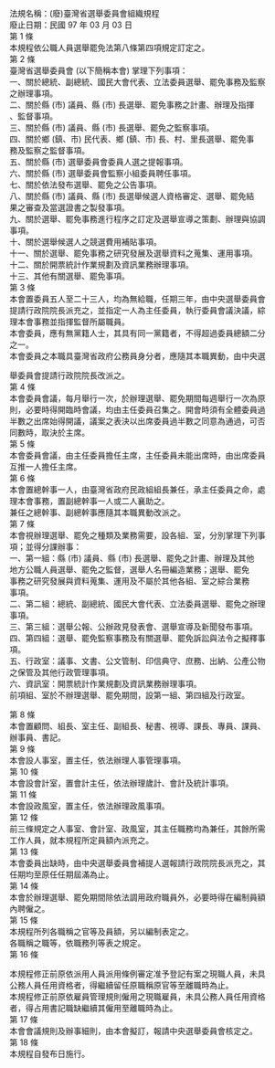法規名稱：(廢)臺灣省選舉委員會組織規程  
廢止日期：民國 97 年 03 月 03 日  
第 1 條  
本規程依公職人員選舉罷免法第八條第四項規定訂定之。  
第 2 條  
臺灣省選舉委員會 (以下簡稱本會) 掌理下列事項：  
一、關於總統、副總統、國民大會代表、立法委員選舉、罷免事務及監察  
之辦理事項。  
二、關於縣 (市) 議員、縣 (市) 長選舉、罷免事務之計畫、辦理及指揮  
、監督事項。  
三、關於縣 (市) 議員、縣 (市) 長選舉、罷免之監察事項。  
四、關於鄉 (鎮、市) 民代表、鄉 (鎮、市) 長、村、里長選舉、罷免事  
務及監察之監督事項。  
五、關於縣 (市) 選舉委員會委員人選之提報事項。  
六、關於縣 (市) 選舉委員會監察小組委員聘任事項。  
七、關於依法發布選舉、罷免之公告事項。  
八、關於縣 (市) 議員、縣 (市) 長選舉候選人資格審定、選舉、罷免結  
果之審查及當選證書之製發事項。  
九、關於選舉、罷免事務進行程序之訂定及選舉宣導之策劃、辦理與協調  
事項。  
十、關於選舉候選人之競選費用補貼事項。  
十一、關於選舉、罷免事務之研究發展及選舉資料之蒐集、運用事項。  
十二、關於開票統計作業規劃及資訊業務辦理事項。  
十三、其他有關選舉、罷免事項。  
第 3 條  
本會置委員五人至二十三人，均為無給職，任期三年，由中央選舉委員會  
提請行政院院長派充之，並指定一人為主任委員，執行委員會議決議，綜  
理本會事務並指揮監督所屬職員。  
本會委員，應有無黨籍人士，其具有同一黨籍者，不得超過委員總額二分  
之一。  
本會委員之本職具臺灣省政府公務員身分者，應隨其本職異動，由中央選  


舉委員會提請行政院院長改派之。  
第 4 條  
本會委員會議，每月舉行一次，於辦理選舉、罷免期間每週舉行一次為原  
則，必要時得開臨時會議，均由主任委員召集之。開會時須有全體委員過  
半數之出席始得開議，議案之表決以出席委員過半數之同意為通過，可否  
同數時，取決於主席。  
第 5 條  
本會委員會議，由主任委員擔任主席，主任委員未能出席時，由出席委員  
互推一人擔任主席。  
第 6 條  
本會置總幹事一人，由臺灣省政府民政組組長兼任，承主任委員之命，處  
理本會事務，置副總幹事一人或二人襄助之。  
兼任之總幹事、副總幹事應隨其本職異動改派之。  
第 7 條  
本會視辦理選舉、罷免之種類及業務需要，設各組、室，分別掌理下列事  
項；並得分課辦事：  
一、第一組：縣 (市) 議員、縣 (市) 長選舉、罷免之計畫、辦理及其他  
地方公職人員選舉、罷免之監督，選舉人名冊編造業務；選舉、罷免  
事務之研究發展與資料蒐集、運用及不屬於其他各組、室之綜合業務  
事項。  
二、第二組：總統、副總統、國民大會代表、立法委員選舉、罷免之辦理  
事項。  
三、第三組：選舉公報、公辦政見發表會、選舉宣導及新聞發布事項。  
四、第四組：選舉、罷免監察事務及有關選舉、罷免訴訟與法令之擬釋事  
項。  
五、行政室：議事、文書、公文管制、印信典守、庶務、出納、公產公物  
之保管及其他行政管理事項。  
六、資訊室：開票統計作業規劃及資訊業務辦理事項。  
前項組、室於不辦理選舉、罷免期間，設第一組、第四組及行政室。  


第 8 條  
本會置顧問、組長、室主任、副組長、秘書、視導、課長、專員、課員、  
辦事員、書記。  
第 9 條  
本會設人事室，置主任，依法辦理人事管理事項。  
第 10 條  
本會設會計室，置會計主任，依法辦理歲計、會計及統計事項。  
第 11 條  
本會設政風室，置主任，依法辦理政風事項。  
第 12 條  
前三條規定之人事室、會計室、政風室，其主任職務均為兼任，其餘所需  
工作人員，就本規程所定員額內派充之。  
第 13 條  
本會委員出缺時，由中央選舉委員會補提人選報請行政院院長派充之，其  
任期均至原任任期屆滿為止。  
第 14 條  
本會於辦理選舉、罷免期間除依法調用政府職員外，必要時得在編制員額  
內聘僱之。  
第 15 條  
本規程所列各職稱之官等及員額，另以編制表定之。  
各職稱之職等，依職務列等表之規定。  
第 16 條  


本規程修正前原依派用人員派用條例審定准予登記有案之現職人員，未具  
公務人員任用資格者，得繼續留任原職稱原官等至離職時為止。  
本規程修正前原依雇員管理規則僱用之現職雇員，未具公務人員任用資格  
者，得占用書記職缺繼續其僱用至離職時為止。  
第 17 條  
本會會議規則及辦事細則，由本會擬訂，報請中央選舉委員會核定之。  
第 18 條  
本規程自發布日施行。  


